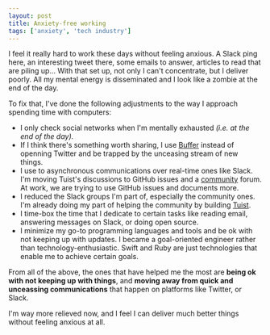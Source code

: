 ```yaml
---
layout: post
title: Anxiety-free working
tags: ['anxiety', 'tech industry']
---
```


I feel it really hard to work these days without feeling anxious.
A Slack ping here,
an interesting tweet there,
some emails to answer,
articles to read that are piling up...
With that set up,
not only I can't concentrate,
but I deliver poorly.
All my mental energy is disseminated and I look like a zombie at the end of the day.

To fix that, I've done the following adjustments to the way I approach spending time with computers:

- I only check social networks when I'm mentally exhausted _(i.e. at the end of the day)._
- If I think there's something worth sharing, I use [Buffer](https://buffer.com) instead of openning Twitter and be trapped by the unceasing stream of new things.
- I use to asynchronous communications over real-time ones like Slack. I'm moving Tuist's discussions to GitHub issues and a [community](https://community.tuist.io) forum. At work, we are trying to use GitHub issues and documents more.
- I reduced the Slack groups I'm part of, especially the community ones. I'm already doing my part of helping the community by building [Tuist](https://tuist.io).
- I time-box the time that I dedicate to certain tasks like reading email, answering messages on Slack, or doing open source.
- I minimize my go-to programming languages and tools and be ok with not keeping up with updates. I became a goal-oriented engineer rather than technology-enthusiastic. Swift and Ruby are just technologies that enable me to achieve certain goals.

From all of the above,
the ones that have helped me the most are **being ok with not keeping up with things**,
and **moving away from quick and unceassing communications** that happen on platforms like Twitter, or Slack.

I'm way more relieved now,
and I feel I can deliver much better things without feeling anxious at all.

